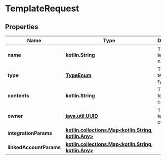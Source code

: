 
# TemplateRequest

## Properties
Name | Type | Description | Notes
------------ | ------------- | ------------- | -------------
**name** | **kotlin.String** | The template&#39;s name. |  [optional]
**type** | [**TypeEnum**](TypeEnum.md) | The template&#39;s type. |  [optional]
**contents** | **kotlin.String** | The template contents. |  [optional]
**owner** | [**java.util.UUID**](java.util.UUID.md) | The template&#39;s owner. |  [optional]
**integrationParams** | [**kotlin.collections.Map&lt;kotlin.String, kotlin.Any&gt;**](kotlin.Any.md) |  |  [optional]
**linkedAccountParams** | [**kotlin.collections.Map&lt;kotlin.String, kotlin.Any&gt;**](kotlin.Any.md) |  |  [optional]



